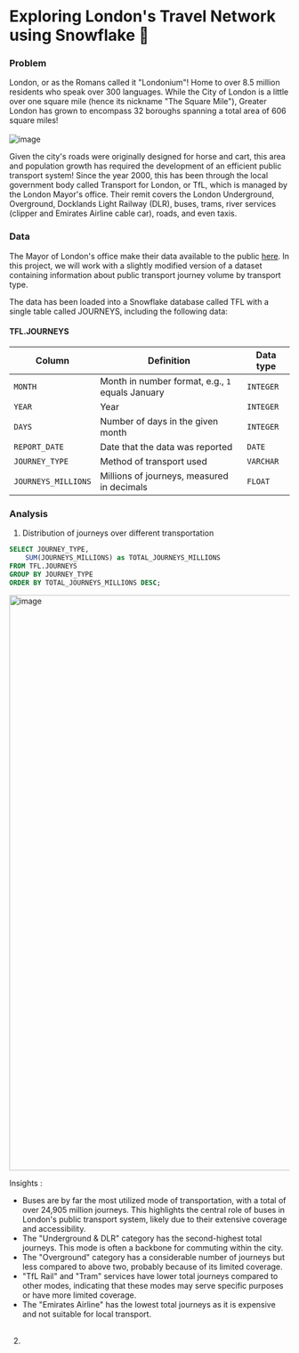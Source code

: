# Exploring London's Travel Network using Snowflake 🚆


### Problem 
London, or as the Romans called it "Londonium"! Home to over 8.5 million residents who speak over 300 languages. While the City of London is a little over one square mile (hence its nickname "The Square Mile"), Greater London has grown to encompass 32 boroughs spanning a total area of 606 square miles!
<br><br>
![image](https://github.com/tejal04/SQLprojects/assets/24776826/a7efd756-0f29-4fdc-9091-caa80f8af616) 

Given the city's roads were originally designed for horse and cart, this area and population growth has required the development of an efficient public transport system! Since the year 2000, this has been through the local government body called Transport for London, or TfL, which is managed by the London Mayor's office. Their remit covers the London Underground, Overground, Docklands Light Railway (DLR), buses, trams, river services (clipper and Emirates Airline cable car), roads, and even taxis.


### Data
The Mayor of London's office make their data available to the public [here](https://data.london.gov.uk/dataset). In this project, we will work with a slightly modified version of a dataset containing information about public transport journey volume by transport type.

The data has been loaded into a Snowflake database called TFL with a single table called JOURNEYS, including the following data:

#### TFL.JOURNEYS
| Column | Definition | Data type |
|--------|------------|-----------|
| `MONTH`| Month in number format, e.g., `1` equals January | `INTEGER` |
| `YEAR` | Year | `INTEGER` |
| `DAYS` | Number of days in the given month | `INTEGER` |
| `REPORT_DATE` | Date that the data was reported | `DATE` |
| `JOURNEY_TYPE` | Method of transport used | `VARCHAR` |
| `JOURNEYS_MILLIONS` | Millions of journeys, measured in decimals | `FLOAT` |

### Analysis

1. Distribution of journeys over different transportation
````sql
SELECT JOURNEY_TYPE, 
	SUM(JOURNEYS_MILLIONS) as TOTAL_JOURNEYS_MILLIONS
FROM TFL.JOURNEYS
GROUP BY JOURNEY_TYPE
ORDER BY TOTAL_JOURNEYS_MILLIONS DESC;
````
<img width="1033" alt="image" src="https://github.com/tejal04/SQLprojects/assets/24776826/b2630c7c-8cd3-45d9-9f18-2d22aeb98fc7">

Insights :
- Buses are by far the most utilized mode of transportation, with a total of over 24,905 million journeys. This highlights the central role of buses in London's public transport system, likely due to their extensive coverage and accessibility.
- The "Underground & DLR" category has the second-highest total journeys. This mode is often a backbone for commuting within the city.
- The "Overground" category has a considerable number of journeys but less compared to above two, probably because of its limited coverage.
- "TfL Rail" and "Tram" services have lower total journeys compared to other modes, indicating that these modes may serve specific purposes or have more limited coverage.
- The "Emirates Airline" has the lowest total journeys as it is expensive and not suitable for local transport.
  <br><br>
2. 
